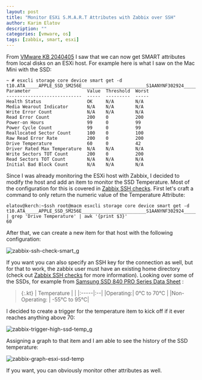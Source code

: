 ```yaml
---
layout: post
title: "Monitor ESXi S.M.A.R.T Attributes with Zabbix over SSH"
author: Karim Elatov
description: ""
categories: [vmware, os]
tags: [zabbix, smart, esxi]
---
```


From [VMware KB 2040405](http://kb.vmware.com/kb/2040405) I saw that we can now get SMART attributes from local disks on an ESXi host. For example here is what I saw on the Mac Mini with the SSD:

	~ # esxcli storage core device smart get -d t10.ATA_____APPLE_SSD_SM256E________________________S1AANYNF302924______
	Parameter                     Value  Threshold  Worst
	----------------------------  -----  ---------  -----
	Health Status                 OK     N/A        N/A  
	Media Wearout Indicator       N/A    N/A        N/A  
	Write Error Count             N/A    N/A        N/A  
	Read Error Count              200    0          200  
	Power-on Hours                99     0          99   
	Power Cycle Count             99     0          99   
	Reallocated Sector Count      100    0          100  
	Raw Read Error Rate           200    0          200  
	Drive Temperature             60     0          42   
	Driver Rated Max Temperature  N/A    N/A        N/A  
	Write Sectors TOT Count       200    0          200  
	Read Sectors TOT Count        N/A    N/A        N/A  
	Initial Bad Block Count       N/A    N/A        N/A  

Since I was already monitoring the ESXi host with Zabbix, I decided to modify the host and add an item to monitor the SSD Temperature. Most of the configuration for this is covered in [Zabbix SSH checks](https://www.zabbix.com/documentation/2.0/manual/config/items/itemtypes/ssh_checks). First let's craft a command to only return the numeric value of the Temperature Attribute:

	elatov@kerch:~$ssh root@macm esxcli storage core device smart get -d t10.ATA_____APPLE_SSD_SM256E________________________S1AANYNF302924______ | grep 'Drive Temperature' | awk '{print $3}'
	60

After that, we can create a new item for that host with the following configuration:

![zabbix-ssh-check-smart_g](https://googledrive.com/host/0B4vYKT_-8g4IbWNWcXc3X1Q5TzQ/zabbix-ssh-check-smart_g.png)

If you want you can also specify an SSH key for the connection as well, but for that to work, the zabbix user must have an existing home directory (check out  [Zabbix SSH checks](https://www.zabbix.com/documentation/2.0/manual/config/items/itemtypes/ssh_checks) for more information). Looking over some of the SSDs, for example from [Samsung SSD 840 PRO Series Data Sheet](http://www.samsung.com/global/business/semiconductor/Downloads/DataSheet-Samsung_SSD_840_PRO_Rev12.pdf) :

> {:.kt}
> | Temperature | |
> |:-----|:--|
> |Operating:|  0°C to 70°C |
> |Non-Operating: | -55°C to 95°C| 

I decided to create a trigger for the temperature item to kick off if it ever reaches anything above 70:

![zabbix-trigger-high-ssd-temp_g](https://googledrive.com/host/0B4vYKT_-8g4IbWNWcXc3X1Q5TzQ/zabbix-trigger-high-ssd-temp_g.png)

Assigning a graph to that item and I am able to see the history of the SSD temperature:

![zabbix-graph-esxi-ssd-temp](https://googledrive.com/host/0B4vYKT_-8g4IbWNWcXc3X1Q5TzQ/zabbix-graph-esxi-ssd-temp.png)

If you want, you can obviously monitor other attributes as well.

